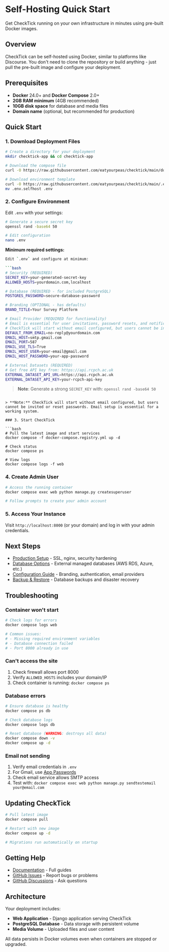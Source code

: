 # Self-Hosting Quick Start

Get CheckTick running on your own infrastructure in minutes using pre-built Docker images.

## Overview

CheckTick can be self-hosted using Docker, similar to platforms like Discourse. You don't need to clone the repository or build anything - just pull the pre-built image and configure your deployment.

## Prerequisites

- **Docker** 24.0+ and **Docker Compose** 2.0+
- **2GB RAM minimum** (4GB recommended)
- **10GB disk space** for database and media files
- **Domain name** (optional, but recommended for production)

## Quick Start

### 1. Download Deployment Files

```bash
# Create a directory for your deployment
mkdir checktick-app && cd checktick-app

# Download the compose file
curl -O https://raw.githubusercontent.com/eatyourpeas/checktick/main/docker-compose.registry.yml

# Download environment template
curl -O https://raw.githubusercontent.com/eatyourpeas/checktick/main/.env.selfhost
mv .env.selfhost .env
```

### 2. Configure Environment

Edit `.env` with your settings:

```bash
# Generate a secure secret key
openssl rand -base64 50

# Edit configuration
nano .env
```

**Minimum required settings:**

```bash
Edit `.env` and configure at minimum:

```bash
# Security (REQUIRED)
SECRET_KEY=your-generated-secret-key
ALLOWED_HOSTS=yourdomain.com,localhost

# Database (REQUIRED - for included PostgreSQL)
POSTGRES_PASSWORD=secure-database-password

# Branding (OPTIONAL - has defaults)
BRAND_TITLE=Your Survey Platform

# Email Provider (REQUIRED for functionality)
# Email is essential for user invitations, password resets, and notifications
# CheckTick will start without email configured, but users cannot be invited or reset passwords
DEFAULT_FROM_EMAIL=no-reply@yourdomain.com
EMAIL_HOST=smtp.gmail.com
EMAIL_PORT=587
EMAIL_USE_TLS=True
EMAIL_HOST_USER=your-email@gmail.com
EMAIL_HOST_PASSWORD=your-app-password

# External Datasets (REQUIRED)
# Get free API key from: https://api.rcpch.ac.uk
EXTERNAL_DATASET_API_URL=https://api.rcpch.ac.uk
EXTERNAL_DATASET_API_KEY=your-rcpch-api-key
```

> **Note**: Generate a strong `SECRET_KEY` with: `openssl rand -base64 50`
```

> **Note:** CheckTick will start without email configured, but users cannot be invited or reset passwords. Email setup is essential for a working system.

### 3. Start CheckTick

```bash
# Pull the latest image and start services
docker compose -f docker-compose.registry.yml up -d

# Check status
docker compose ps

# View logs
docker compose logs -f web
```

### 4. Create Admin User

```bash
# Access the running container
docker compose exec web python manage.py createsuperuser

# Follow prompts to create your admin account
```

### 5. Access Your Instance

Visit `http://localhost:8000` (or your domain) and log in with your admin credentials.

## Next Steps

- [Production Setup](/docs/self-hosting-production/) - SSL, nginx, security hardening
- [Database Options](/docs/self-hosting-database/) - External managed databases (AWS RDS, Azure, etc.)
- [Configuration Guide](/docs/self-hosting-configuration/) - Branding, authentication, email providers
- [Backup & Restore](/docs/self-hosting-backup/) - Database backups and disaster recovery

## Troubleshooting

### Container won't start

```bash
# Check logs for errors
docker compose logs web

# Common issues:
# - Missing required environment variables
# - Database connection failed
# - Port 8000 already in use
```

### Can't access the site

1. Check firewall allows port 8000
2. Verify `ALLOWED_HOSTS` includes your domain/IP
3. Check container is running: `docker compose ps`

### Database errors

```bash
# Ensure database is healthy
docker compose ps db

# Check database logs
docker compose logs db

# Reset database (WARNING: destroys all data)
docker compose down -v
docker compose up -d
```

### Email not sending

1. Verify email credentials in `.env`
2. For Gmail, use [App Passwords](https://support.google.com/accounts/answer/185833)
3. Check email service allows SMTP access
4. Test with: `docker compose exec web python manage.py sendtestemail your@email.com`

## Updating CheckTick

```bash
# Pull latest image
docker compose pull

# Restart with new image
docker compose up -d

# Migrations run automatically on startup
```

## Getting Help

- [Documentation](https://github.com/eatyourpeas/checktick/tree/main/docs) - Full guides
- [GitHub Issues](https://github.com/eatyourpeas/checktick/issues) - Report bugs or problems
- [GitHub Discussions](https://github.com/eatyourpeas/checktick/discussions) - Ask questions

## Architecture

Your deployment includes:

- **Web Application** - Django application serving CheckTick
- **PostgreSQL Database** - Data storage with persistent volume
- **Media Volume** - Uploaded files and user content

All data persists in Docker volumes even when containers are stopped or upgraded.
